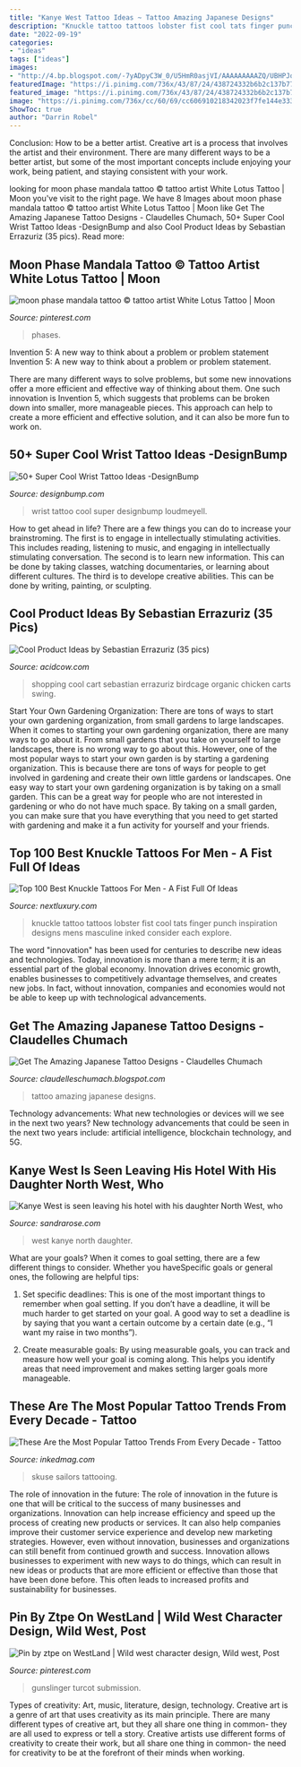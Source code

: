```yaml
---
title: "Kanye West Tattoo Ideas ~ Tattoo Amazing Japanese Designs"
description: "Knuckle tattoo tattoos lobster fist cool tats finger punch inspiration designs mens masculine inked consider each explore"
date: "2022-09-19"
categories:
- "ideas"
tags: ["ideas"]
images:
- "http://4.bp.blogspot.com/-7yADpyC3W_0/U5HmR0asjVI/AAAAAAAAAZQ/UBHPJqEDcm8/s1600/Amazing+Japanese+Tattoo+Designs16.jpg"
featuredImage: "https://i.pinimg.com/736x/43/87/24/438724332b6b2c137b77382f5475a66f.jpg"
featured_image: "https://i.pinimg.com/736x/43/87/24/438724332b6b2c137b77382f5475a66f.jpg"
image: "https://i.pinimg.com/736x/cc/60/69/cc606910218342023f7fe144e333c680.jpg"
ShowToc: true
author: "Darrin Robel"
---
```



Conclusion: How to be a better artist.
Creative art is a process that involves the artist and their environment. There are many different ways to be a better artist, but some of the most important concepts include enjoying your work, being patient, and staying consistent with your work.

	

		
looking for moon phase mandala tattoo © tattoo artist White Lotus Tattoo | Moon you've visit to the right page. We have 8 Images about moon phase mandala tattoo © tattoo artist White Lotus Tattoo | Moon like Get The Amazing Japanese Tattoo Designs - Claudelles Chumach, 50+ Super Cool Wrist Tattoo Ideas -DesignBump and also Cool Product Ideas by Sebastian Errazuriz (35 pics). Read more:
		
    
## Moon Phase Mandala Tattoo © Tattoo Artist White Lotus Tattoo | Moon

<img loading=lazy src="https://i.pinimg.com/736x/cc/60/69/cc606910218342023f7fe144e333c680.jpg" onerror="this.onerror=null;this.src='https://tse3.mm.bing.net/th?id=OIP.5RoTwNzwokW3Oxs0u9pUBgHaLZ&amp;pid=15.1';" alt="moon phase mandala tattoo © tattoo artist White Lotus Tattoo | Moon">

_Source: pinterest.com_

>phases. 

	

Invention 5: A new way to think about a problem or problem statement
Invention 5: A new way to think about a problem or problem statement. 

There are many different ways to solve problems, but some new innovations offer a more efficient and effective way of thinking about them. One such innovation is Invention 5, which suggests that problems can be broken down into smaller, more manageable pieces. This approach can help to create a more efficient and effective solution, and it can also be more fun to work on.

    
## 50+ Super Cool Wrist Tattoo Ideas -DesignBump

<img loading=lazy src="https://designbump.com/wp-content/uploads/2015/01/wrist-tattoo-003.jpg" onerror="this.onerror=null;this.src='https://tse4.mm.bing.net/th?id=OIP.uwQARV796Y3aitaXE_syUgHaHa&amp;pid=15.1';" alt="50+ Super Cool Wrist Tattoo Ideas -DesignBump">

_Source: designbump.com_

>wrist tattoo cool super designbump loudmeyell. 

	

How to get ahead in life? There are a few things you can do to increase your brainstroming. The first is to engage in intellectually stimulating activities. This includes reading, listening to music, and engaging in intellectually stimulating conversation. The second is to learn new information. This can be done by taking classes, watching documentaries, or learning about different cultures. The third is to develope creative abilities. This can be done by writing, painting, or sculpting.

    
## Cool Product Ideas By Sebastian Errazuriz (35 Pics)

<img loading=lazy src="https://cdn.acidcow.com/pics/20110624/product_ideas_18.jpg" onerror="this.onerror=null;this.src='https://tse4.mm.bing.net/th?id=OIP.T2P1vdU22enihbGEdESurAHaJv&amp;pid=15.1';" alt="Cool Product Ideas by Sebastian Errazuriz (35 pics)">

_Source: acidcow.com_

>shopping cool cart sebastian errazuriz birdcage organic chicken carts swing. 

	

Start Your Own Gardening Organization: There are tons of ways to start your own gardening organization, from small gardens to large landscapes.
When it comes to starting your own gardening organization, there are many ways to go about it. From small gardens that you take on yourself to large landscapes, there is no wrong way to go about this. However, one of the most popular ways to start your own garden is by starting a gardening organization. This is because there are tons of ways for people to get involved in gardening and create their own little gardens or landscapes.
One easy way to start your own gardening organization is by taking on a small garden. This can be a great way for people who are not interested in gardening or who do not have much space. By taking on a small garden, you can make sure that you have everything that you need to get started with gardening and make it a fun activity for yourself and your friends.

    
## Top 100 Best Knuckle Tattoos For Men - A Fist Full Of Ideas

<img loading=lazy src="http://nextluxury.com/wp-content/uploads/cool-knuckle-lobster-tattoo-design-for-men.jpg" onerror="this.onerror=null;this.src='https://tse3.mm.bing.net/th?id=OIP.p_jhpYjOhio2jwSaP-gkswAAAA&amp;pid=15.1';" alt="Top 100 Best Knuckle Tattoos For Men - A Fist Full Of Ideas">

_Source: nextluxury.com_

>knuckle tattoo tattoos lobster fist cool tats finger punch inspiration designs mens masculine inked consider each explore. 

	

The word "innovation" has been used for centuries to describe new ideas and technologies. Today, innovation is more than a mere term; it is an essential part of the global economy. Innovation drives economic growth, enables businesses to competitively advantage themselves, and creates new jobs. In fact, without innovation, companies and economies would not be able to keep up with technological advancements.

    
## Get The Amazing Japanese Tattoo Designs - Claudelles Chumach

<img loading=lazy src="http://4.bp.blogspot.com/-7yADpyC3W_0/U5HmR0asjVI/AAAAAAAAAZQ/UBHPJqEDcm8/s1600/Amazing+Japanese+Tattoo+Designs16.jpg" onerror="this.onerror=null;this.src='https://tse1.mm.bing.net/th?id=OIP.Bd5uz6UipeF15No72gZKOgHaJu&amp;pid=15.1';" alt="Get The Amazing Japanese Tattoo Designs - Claudelles Chumach">

_Source: claudelleschumach.blogspot.com_

>tattoo amazing japanese designs. 

	

Technology advancements: What new technologies or devices will we see in the next two years?
New technology advancements that could be seen in the next two years include: artificial intelligence, blockchain technology, and 5G.

    
## Kanye West Is Seen Leaving His Hotel With His Daughter North West, Who

<img loading=lazy src="http://sandrarose.com/wp-content/uploads/2018/06/BGUS_1263964_016.jpg" onerror="this.onerror=null;this.src='https://tse3.mm.bing.net/th?id=OIP.F3A1uhULUslL2P4wN4_bWwHaMA&amp;pid=15.1';" alt="Kanye West is seen leaving his hotel with his daughter North West, who">

_Source: sandrarose.com_

>west kanye north daughter. 

	

What are your goals?
When it comes to goal setting, there are a few different things to consider. Whether you haveSpecific goals or general ones, the following are helpful tips:
1. Set specific deadlines: This is one of the most important things to remember when goal setting. If you don’t have a deadline, it will be much harder to get started on your goal. A good way to set a deadline is by saying that you want a certain outcome by a certain date (e.g., “I want my raise in two months”).

2. Create measurable goals: By using measurable goals, you can track and measure how well your goal is coming along. This helps you identify areas that need improvement and makes setting larger goals more manageable.

    
## These Are The Most Popular Tattoo Trends From Every Decade - Tattoo

<img loading=lazy src="https://www.inkedmag.com/.image/c_limit%2Ccs_srgb%2Cfl_progressive%2Cq_auto:good%2Cw_700/MTYzOTY0NTUwNDI3NzE1NDA5/7e93bda71e2d6c33d6be3bafbb5629ee.jpg" onerror="this.onerror=null;this.src='https://tse1.mm.bing.net/th?id=OIP.q5qXawJOjORUSxAYc0irEAHaKZ&amp;pid=15.1';" alt="These Are the Most Popular Tattoo Trends From Every Decade - Tattoo">

_Source: inkedmag.com_

>skuse sailors tattooing. 

	

The role of innovation in the future:
The role of innovation in the future is one that will be critical to the success of many businesses and organizations. Innovation can help increase efficiency and speed up the process of creating new products or services. It can also help companies improve their customer service experience and develop new marketing strategies.
However, even without innovation, businesses and organizations can still benefit from continued growth and success. Innovation allows businesses to experiment with new ways to do things, which can result in new ideas or products that are more efficient or effective than those that have been done before. This often leads to increased profits and sustainability for businesses.

    
## Pin By Ztpe On WestLand | Wild West Character Design, Wild West, Post

<img loading=lazy src="https://i.pinimg.com/736x/43/87/24/438724332b6b2c137b77382f5475a66f.jpg" onerror="this.onerror=null;this.src='https://tse4.mm.bing.net/th?id=OIP.Nb6mu9yebQtL301V0kx3TAHaNK&amp;pid=15.1';" alt="Pin by ztpe on WestLand | Wild west character design, Wild west, Post">

_Source: pinterest.com_

>gunslinger turcot submission. 

	

Types of creativity: Art, music, literature, design, technology.
Creative art is a genre of art that uses creativity as its main principle. There are many different types of creative art, but they all share one thing in common- they are all used to express or tell a story. Creative artists use different forms of creativity to create their work, but all share one thing in common- the need for creativity to be at the forefront of their minds when working.

